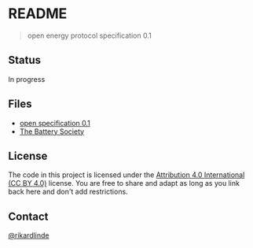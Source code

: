 # README

> open energy protocol specification 0.1

## Status

In progress


## Files

* [open specification 0.1](https://github.com/growsverige/open/blob/main/open-specification-01.md)
* [The Battery Society](https://github.com/growsverige/open/blob/main/wtf-is-open-energy-protocol.md)


## License

The code in this project is licensed under the [Attribution 4.0 International (CC BY 4.0)](https://creativecommons.org/licenses/by/4.0/) license. You are free to share and adapt as long as you link back here and don't add restrictions.


## Contact

[@rikardlinde](https://github.com/rikardlinde)
